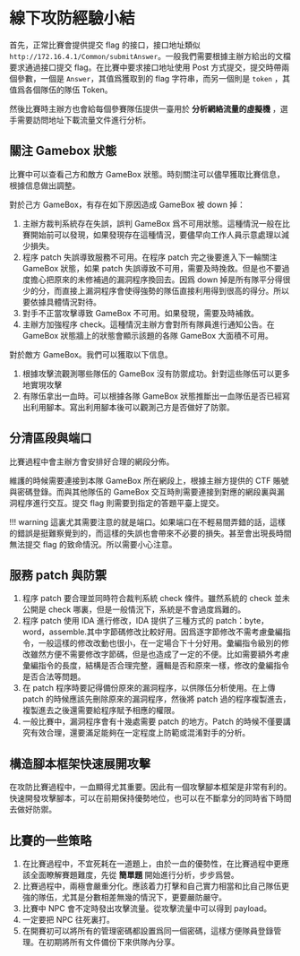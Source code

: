 # 線下攻防經驗小結


首先，正常比賽會提供提交 flag 的接口，接口地址類似 `http://172.16.4.1/Common/submitAnswer`。一般我們需要根據主辦方給出的文檔要求通過接口提交 flag。在比賽中要求接口地址使用 Post  方式提交，提交時帶兩個參數，一個是 `Answer`，其值爲獲取到的 flag 字符串，而另一個則是 `token` ，其值爲各個隊伍的隊伍 Token。

然後比賽時主辦方也會給每個參賽隊伍提供一臺用於 **分析網絡流量的虛擬機** ，選手需要訪問地址下載流量文件進行分析。

## 關注 Gamebox 狀態

比賽中可以查看己方和敵方 GameBox 狀態。時刻關注可以儘早獲取比賽信息，根據信息做出調整。

對於己方 GameBox，有存在如下原因造成 GameBox 被 down 掉：

1.  主辦方裁判系統存在失誤，誤判 GameBox 爲不可用狀態。這種情況一般在比賽開始前可以發現，如果發現存在這種情況，要儘早向工作人員示意處理以減少損失。
2.  程序 patch 失誤導致服務不可用。在程序 patch 完之後要進入下一輪關注 GameBox 狀態，如果 patch 失誤導致不可用，需要及時挽救。但是也不要過度擔心把原來的未修補過的漏洞程序換回去。因爲 down
    掉是所有隊平分得很少的分，而直接上漏洞程序會使得強勢的隊伍直接利用得到很高的得分。所以要依據具體情況對待。
3.  對手不正當攻擊導致 GameBox 不可用。如果發現，需要及時補救。
4.  主辦方加強程序 check。這種情況主辦方會對所有隊員進行通知公告。在 GameBox 狀態牆上的狀態會顯示該題的各隊 GameBox 大面積不可用。

對於敵方 GameBox。我們可以獲取以下信息。

1.  根據攻擊流觀測哪些隊伍的 GameBox 沒有防禦成功。針對這些隊伍可以更多地實現攻擊
2.  有隊伍拿出一血時。可以根據各隊 GameBox 狀態推斷出一血隊伍是否已經寫出利用腳本。寫出利用腳本後可以觀測己方是否做好了防禦。

## 分清區段與端口

比賽過程中會主辦方會安排好合理的網段分佈。

維護的時候需要連接到本隊 GameBox 所在網段上，根據主辦方提供的 CTF 賬號與密碼登錄。而與其他隊伍的 GameBox 交互時則需要連接到對應的網段裏與漏洞程序進行交互。提交 flag 則需要到指定的答題平臺上提交。

!!! warning
    這裏尤其需要注意的就是端口。如果端口在不輕易間弄錯的話，這樣的錯誤是挺難察覺到的，而這樣的失誤也會帶來不必要的損失。甚至會出現長時間無法提交 flag 的致命情況。所以需要小心注意。

## 服務 patch 與防禦

1.  程序 patch 要合理並同時符合裁判系統 check 條件。雖然系統的 check 並未公開是 check 哪裏，但是一般情況下，系統是不會過度爲難的。
2.  程序 patch 使用 IDA 進行修改，IDA 提供了三種方式的
    patch：byte，word，assemble.其中字節碼修改比較好用。因爲逐字節修改不需考慮彙編指令，一般這樣的修改改動也很小，在一定場合下十分好用。彙編指令級別的修改雖然方便不需要修改字節碼，但是也造成了一定的不便。比如需要額外考慮彙編指令的長度，結構是否合理完整，邏輯是否和原來一樣，修改的彙編指令是否合法等問題。
3.  在 patch 程序時要記得備份原來的漏洞程序，以供隊伍分析使用。在上傳 patch 的時候應該先刪除原來的漏洞程序，然後將 patch 過的程序複製進去，複製進去之後還需要給程序賦予相應的權限。
4.  一般比賽中，漏洞程序會有十幾處需要 patch 的地方。Patch 的時候不僅要講究有效合理，還要滿足能夠在一定程度上防範或混淆對手的分析。

## 構造腳本框架快速展開攻擊

在攻防比賽過程中，一血顯得尤其重要。因此有一個攻擊腳本框架是非常有利的。快速開發攻擊腳本，可以在前期保持優勢地位，也可以在不斷拿分的同時省下時間去做好防禦。

## 比賽的一些策略

1.  在比賽過程中，不宜死耗在一道題上，由於一血的優勢性，在比賽過程中更應該全面瞭解賽題難度，先從 **簡單題** 開始進行分析，步步爲營。
2.  比賽過程中，兩極會嚴重分化。應該着力打擊和自己實力相當和比自己隊伍更強的隊伍，尤其是分數相差無幾的情況下，更要嚴防嚴守。
3.  比賽中 NPC 會不定時發出攻擊流量。從攻擊流量中可以得到 payload。
4.  一定要把 NPC 往死裏打。
5.  在開賽初可以將所有的管理密碼都設置爲同一個密碼，這樣方便隊員登錄管理。在初期將所有文件備份下來供隊內分享。
